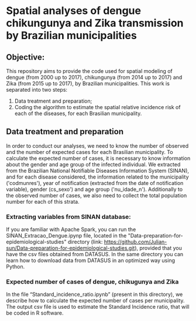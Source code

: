 # Spatial analyses of dengue chikungunya and Zika transmission by Brazilian municipalities

## Objective: 

This repository aims to provide the code used for spatial modeling of dengue (from 2000 up to 2017), chikungunya (from 2014 up to 2017) and Zika (from 2015 up to 2017), by Brazilian municipalities. This work is separated into two steps:

  1. Data treatment and preparation;
  2. Coding the algorithm to estimate the spatial relative incidence risk of each of the diseases, for each Brasilian municipality. 

## Data treatment and preparation

  In order to conduct our analyses, we need to know the number of  observed and the number of  expected cases for each Brasilian municipality. To calculate the expected number of cases, it is necessary to know information about the gender and age group of the infected individual.  We extracted  from the Brazilian National Notifiable Diseases Information System (SINAN), and for each disease considered, the information related to the municipality ('codmunres'), year of notification (extracted from the date of notification variable), gender (cs_sexo') and age group ('nu_idade_n'). Additionally to the observed number of cases, we also need to collect the total population number for each of this strata.

### Extracting variables from SINAN database: 
  
  If you are familiar with Apache Spark, you can run the SINAN_Extracao_Dengue.ipynp file, located in the  "Data-preparation-for-epidemiological-studies" directory (link: https://github.com/Julian-sun/Data-preparation-for-epidemiological-studies.git),  provided that you have the csv files obtained from  DATASUS.  In the same directory you can learn how to download data from DATASUS in an optimized way using Python.  

### Expected number of cases of dengue, chikugunya and Zika

  In the file “Standard_incidence_ratio.ipynb” (present in this directory), we describe how to calculate the expected number of cases per municipality. The output csv file is used to estimate the Standard Incidence ratio, that will be coded in R software. 
